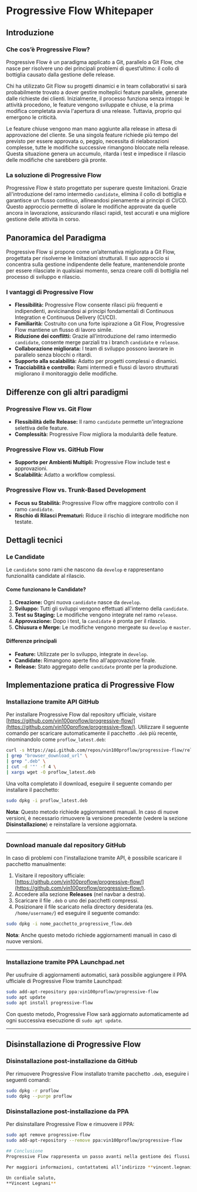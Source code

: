# Progressive Flow Whitepaper

## Introduzione

### Che cos’è Progressive Flow?
Progressive Flow è un paradigma applicato a Git, parallelo a Git Flow, che nasce per risolvere uno dei principali problemi di quest’ultimo: il collo di bottiglia causato dalla gestione delle release.

Chi ha utilizzato Git Flow su progetti dinamici e in team collaborativi si sarà probabilmente trovato a dover gestire molteplici feature parallele, generate dalle richieste dei clienti. Inizialmente, il processo funziona senza intoppi: le attività procedono, le feature vengono sviluppate e chiuse, e la prima modifica completata avvia l'apertura di una release. Tuttavia, proprio qui emergono le criticità.

Le feature chiuse vengono man mano aggiunte alla release in attesa di approvazione del cliente. Se una singola feature richiede più tempo del previsto per essere approvata o, peggio, necessita di rielaborazioni complesse, tutte le modifiche successive rimangono bloccate nella release. Questa situazione genera un accumulo, ritarda i test e impedisce il rilascio delle modifiche che sarebbero già pronte.

### La soluzione di Progressive Flow
Progressive Flow è stato progettato per superare queste limitazioni. Grazie all'introduzione del ramo intermedio `candidate`, elimina il collo di bottiglia e garantisce un flusso continuo, allineandosi pienamente ai principi di CI/CD. Questo approccio permette di isolare le modifiche approvate da quelle ancora in lavorazione, assicurando rilasci rapidi, test accurati e una migliore gestione delle attività in corso.

## Panoramica del Paradigma

Progressive Flow si propone come un’alternativa migliorata a Git Flow, progettata per risolverne le limitazioni strutturali. Il suo approccio si concentra sulla gestione indipendente delle feature, mantenendole pronte per essere rilasciate in qualsiasi momento, senza creare colli di bottiglia nel processo di sviluppo e rilascio.

### I vantaggi di Progressive Flow

- **Flessibilità:** Progressive Flow consente rilasci più frequenti e indipendenti, avvicinandosi ai principi fondamentali di Continuous Integration e Continuous Delivery (CI/CD).
- **Familiarità:** Costruito con una forte ispirazione a Git Flow, Progressive Flow mantiene un flusso di lavoro simile.
- **Riduzione dei conflitti:** Grazie all’introduzione del ramo intermedio `candidate`, consente merge parziali tra i branch `candidate` e `release`.
- **Collaborazione migliorata:** I team di sviluppo possono lavorare in parallelo senza blocchi o ritardi.
- **Supporto alla scalabilità:** Adatto per progetti complessi o dinamici.
- **Tracciabilità e controllo:** Rami intermedi e flussi di lavoro strutturati migliorano il monitoraggio delle modifiche.

## Differenze con gli altri paradigmi

### Progressive Flow vs. Git Flow
- **Flessibilità delle Release:** Il ramo `candidate` permette un'integrazione selettiva delle feature.
- **Complessità:** Progressive Flow migliora la modularità delle feature.

### Progressive Flow vs. GitHub Flow
- **Supporto per Ambienti Multipli:** Progressive Flow include test e approvazioni.
- **Scalabilità:** Adatto a workflow complessi.

### Progressive Flow vs. Trunk-Based Development
- **Focus su Stabilità:** Progressive Flow offre maggiore controllo con il ramo `candidate`.
- **Rischio di Rilasci Prematuri:** Riduce il rischio di integrare modifiche non testate.

## Dettagli tecnici

### Le Candidate
Le `candidate` sono rami che nascono da `develop` e rappresentano funzionalità candidate al rilascio.

#### Come funzionano le Candidate?
1. **Creazione:** Ogni nuova `candidate` nasce da `develop`.
2. **Sviluppo:** Tutti gli sviluppi vengono effettuati all'interno della `candidate`.
3. **Test su Staging:** Le modifiche vengono integrate nel ramo `release`.
4. **Approvazione:** Dopo i test, la `candidate` è pronta per il rilascio.
5. **Chiusura e Merge:** Le modifiche vengono mergeate su `develop` e `master`.

#### Differenze principali
- **Feature:** Utilizzate per lo sviluppo, integrate in `develop`.
- **Candidate:** Rimangono aperte fino all'approvazione finale.
- **Release:** Stato aggregato delle `candidate` pronte per la produzione.
## Implementazione pratica di Progressive Flow

### Installazione tramite API GitHub  
Per installare Progressive Flow dal repository ufficiale, visitare [https://github.com/vin100proflow/progressive-flow/](https://github.com/vin100proflow/progressive-flow/). Utilizzare il seguente comando per scaricare automaticamente il pacchetto `.deb` più recente, rinominandolo come `proflow_latest.deb`:  

```bash
curl -s https://api.github.com/repos/vin100proflow/progressive-flow/releases/latest \
| grep "browser_download_url" \
| grep ".deb" \
| cut -d '"' -f 4 \
| xargs wget -O proflow_latest.deb
```  

Una volta completato il download, eseguire il seguente comando per installare il pacchetto:  

```bash
sudo dpkg -i proflow_latest.deb
```  

**Nota**: Questo metodo richiede aggiornamenti manuali. In caso di nuove versioni, è necessario rimuovere la versione precedente (vedere la sezione **Disinstallazione**) e reinstallare la versione aggiornata.  

---

### Download manuale dal repository GitHub  
In caso di problemi con l'installazione tramite API, è possibile scaricare il pacchetto manualmente:  

1. Visitare il repository ufficiale: [https://github.com/vin100proflow/progressive-flow/](https://github.com/vin100proflow/progressive-flow/).  
2. Accedere alla sezione **Releases** (nel navbar a destra).  
3. Scaricare il file `.deb` o uno dei pacchetti compressi.  
4. Posizionare il file scaricato nella directory desiderata (es. `/home/username/`) ed eseguire il seguente comando:  

```bash
sudo dpkg -i nome_pacchetto_progressive_flow.deb
```  

**Nota**: Anche questo metodo richiede aggiornamenti manuali in caso di nuove versioni.  

---

### Installazione tramite PPA Launchpad.net  
Per usufruire di aggiornamenti automatici, sarà possibile aggiungere il PPA ufficiale di Progressive Flow tramite Launchpad:  

```bash
sudo add-apt-repository ppa:vin100proflow/progressive-flow
sudo apt update
sudo apt install progressive-flow
```  

Con questo metodo, Progressive Flow sarà aggiornato automaticamente ad ogni successiva esecuzione di `sudo apt update`.  

---

## Disinstallazione di Progressive Flow  

### Disinstallazione post-installazione da GitHub  
Per rimuovere Progressive Flow installato tramite pacchetto `.deb`, eseguire i seguenti comandi:  

```bash
sudo dpkg -r proflow
sudo dpkg --purge proflow
```  

### Disinstallazione post-installazione da PPA  
Per disinstallare Progressive Flow e rimuovere il PPA:  

```bash
sudo apt remove progressive-flow
sudo add-apt-repository --remove ppa:vin100proflow/progressive-flow

## Conclusione
Progressive Flow rappresenta un passo avanti nella gestione dei flussi di sviluppo software. Con l’introduzione dei rami `candidate`, offre una maggiore flessibilità, supporta un rilascio più rapido e riduce i colli di bottiglia.

Per maggiori informazioni, contattatemi all’indirizzo **vincent.legnani.biz@gmail.com**.

Un cordiale saluto,  
**Vincent Legnani**
